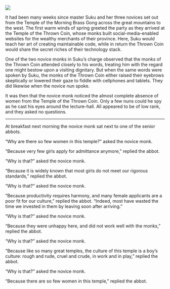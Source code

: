 ![](/pages/case-139/Lecture2.jpg)

It had been many weeks since master Suku and her three novices set out from the Temple of the Morning Brass Gong across the great mountains to the west.  The first warm winds of spring greeted the party as they arrived at the Temple of the Thrown Coin, whose monks built social-media-enabled websites for the wealthy merchants of their province.  Here, Suku would teach her art of creating maintainable code, while in return the Thrown Coin would share the secret riches of their technology stack.

One of the two novice monks in Suku’s charge observed that the monks of the Thrown Coin attended closely to his words, treating him with the regard one might bestow upon a visiting dignitary.  But when the same words were spoken by Suku, the monks of the Thrown Coin either raised their eyebrows skeptically or lowered their gaze to fiddle with cellphones and tablets.  They did likewise when the novice nun spoke.

It was then that the novice monk noticed the almost complete absence of women from the Temple of the Thrown Coin.  Only a few nuns could he spy as he cast his eyes around the lecture-hall.  All appeared to be of low rank, and they asked no questions.

----------

At breakfast next morning the novice monk sat next to one of the senior abbots.

“Why are there so few women in this temple?” asked the novice monk.

“Because very few girls apply for admittance anymore,” replied the abbot.

“Why is that?” asked the novice monk.

“Because it is widely known that most girls do not meet our rigorous standards,” replied the abbot.

“Why is that?” asked the novice monk.

“Because productivity requires harmony, and many female applicants are a poor fit for our culture,” replied the abbot.  “Indeed, most have wasted the time we invested in them by leaving soon after arriving.”

“Why is that?” asked the novice monk.

“Because they were unhappy here, and did not work well with the monks,” replied the abbot.

“Why is that?” asked the novice monk.

“Because like so many great temples, the culture of this temple is a boy’s culture: rough and rude, cruel and crude, in work and in play,” replied the abbot.

“Why is that?” asked the novice monk.

“Because there are so few women in this temple,” replied the abbot. 
